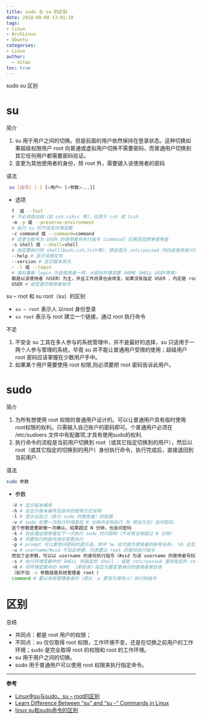 ```yaml
---
title: sudo 与 su 的区别
date: 2018-08-08 13:01:18
tags:
- Linux
- ArchLinux
- Ubuntu
categories:
- Linux
author:
  - Vitan
toc: true
---
```

sudo su 区别
<!--more-->
# su
简介
1. su 用于用户之间的切换。但是前面的用户依然保持在登录状态。这种切换如果超级权限用户 root 向普通或虚拟用户切换不需要密码，而普通用户切换到其它任何用户都需要密码验证。
2. 变更为其他使用者的身份，除 root 外，需要键入该使用者的密码

语法
```sh
 su [选项] [-] [<用户> [<参数>...]]
```
- 选项
```sh
  f  或 --fast
  # 不必读启动档（如 csh.cshrc 等），仅用于 csh 或 tcsh
  -m -p 或 --preserve-environment
  # 执行 su 时不改变环境变数
  -c command 或 --command=command
  # 变更为帐号为 USER 的使用者并执行指令（command）后再变回原来使用者
  -s shell 或 --shell=shell
  # 指定要执行的 shell(bash,csh,tcsh等），预设值为 /etc/passwd 内的该使用者(USER) shell
  --help # 显示说明文件
  --version # 显示版本资讯
  - -l 或 --login
  # 类似重新 login 为该使用者一样，大部份环境变数（HOME SHELL USER等等）
  都是以该使用者（USER）为主，并且工作目录也会改变，如果没有指定 USER ，内定是 root
  USER # 欲变更的使用者帐号
```
su – root 和 su root（su）的区别
- `su – root` 表示人 以root 身份登录
- `su root` 表示与 root 建立一个链接，通过 root 执行命令

不足
1. 不安全 su 工具在多人参与的系统管理中，并不是最好的选择，su 只适用于一两个人参与管理的系统，毕竟 su 并不能让普通用户受限的使用；超级用户 root 密码应该掌握在少数用户手中。
2. 如果某个用户需要使用 root 权限,则必须要把 root 密码告诉此用户。

# sudo
简介
1. 为所有想使用 root 权限的普通用户设计的。可以让普通用户具有临时使用root权限的权利。只需输入自己账户的密码即可。个普通用户必须在 /etc/sudoers 文件中有配置项,才具有使用sudo的权利.
2. 执行命令的流程是当前用户切换到 root（或其它指定切换到的用户），然后以 root（或其它指定的切换到的用户）身份执行命令，执行完成后，直接退回到当前用户.

语法
```sh
sudo 参数
```
- 参数
```sh
  -V # 显示版本编号
  -h # 会显示版本编号及指令的使用方式说明
  -l # 显示出自己（执行 sudo 的使用者）的权限
  -v # sudo 在第一次执行时或是在 N 分钟内没有执行（N 预设为五）会问密码，
  这个参数是重新做一次确认，如果超过 N 分钟，也会问密码
  -k # 将会强迫使用者在下一次执行 sudo 时问密码（不论有没有超过 N 分钟）
  -b # 将要执行的指令放在背景执行
  -p # prompt 可以更改问密码的提示语，其中 %u 会代换为使用者的帐号名称， %h 会显示主机名称
  -u # username/#uid 不加此参数，代表要以 root 的身份执行指令
  而加了此参数，可以以 username 的身份执行指令（#uid 为该 username 的使用者号码）
  -s # 执行环境变数中的 SHELL 所指定的 shell ，或是 /etc/passwd 里所指定的 shell
  -H # 将环境变数中的 HOME （家目录）指定为要变更身份的使用者家目录
  （如不加 -u 参数就是系统管理者 root ）
  command # 要以系统管理者身份（或以 -u 更改为其他人）执行的指令
```

# 区别
总结
- 共同点：都是 root 用户的权限；
- 不同点：su 仅仅取得 root 权限，工作环境不变，还是在切换之前用户的工作环境；sudo 是完全取得 root 的权限和 root 的工作环境。
- su 用于用户之间的切换。
- sudo 用于普通用户可以使用 root 权限来执行指定命令。

---
**参考**
- [Linux中su与sudo、su – root的区别](https://wanglu.info/1237.html)
- [Learn Difference Between “su” and “su -” Commands in Linux](https://www.tecmint.com/difference-between-su-and-su-commands-in-linux/)
- [linux su和sudo命令的区别](https://www.jb51.net/LINUXjishu/12713.html)
